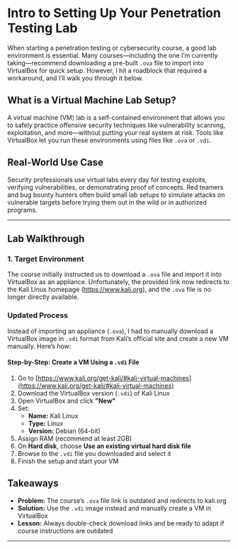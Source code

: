 # Intro to Setting Up Your Penetration Testing Lab

When starting a penetration testing or cybersecurity course, a good lab environment is essential. Many courses—including the one I’m currently taking—recommend downloading a pre-built `.ova` file to import into VirtualBox for quick setup. However, I hit a roadblock that required a workaround, and I’ll walk you through it below.

## What is a Virtual Machine Lab Setup?

A virtual machine (VM) lab is a self-contained environment that allows you to safely practice offensive security techniques like vulnerability scanning, exploitation, and more—without putting your real system at risk. Tools like VirtualBox let you run these environments using files like `.ova` or `.vdi`.

## Real-World Use Case

Security professionals use virtual labs every day for testing exploits, verifying vulnerabilities, or demonstrating proof of concepts. Red teamers and bug bounty hunters often build small lab setups to simulate attacks on vulnerable targets before trying them out in the wild or in authorized programs.

---

## Lab Walkthrough

### 1. Target Environment

The course initially instructed us to download a `.ova` file and import it into VirtualBox as an appliance. Unfortunately, the provided link now redirects to the Kali Linux homepage (https://www.kali.org), and the `.ova` file is no longer directly available.

### Updated Process

Instead of importing an appliance (`.ova`), I had to manually download a VirtualBox image in `.vdi` format from Kali’s official site and create a new VM manually. Here’s how:

#### Step-by-Step: Create a VM Using a `.vdi` File

1. Go to [https://www.kali.org/get-kali/#kali-virtual-machines](https://www.kali.org/get-kali/#kali-virtual-machines)  
2. Download the VirtualBox version (`.vdi`) of Kali Linux  
3. Open VirtualBox and click **"New"**  
4. Set:
   - **Name:** Kali Linux  
   - **Type:** Linux  
   - **Version:** Debian (64-bit)  
5. Assign RAM (recommend at least 2GB)  
6. On **Hard disk**, choose **Use an existing virtual hard disk file**  
7. Browse to the `.vdi` file you downloaded and select it  
8. Finish the setup and start your VM  


## Takeaways

- **Problem:** The course’s `.ova` file link is outdated and redirects to kali.org  
- **Solution:** Use the `.vdi` image instead and manually create a VM in VirtualBox  
- **Lesson:** Always double-check download links and be ready to adapt if course instructions are outdated  

---

